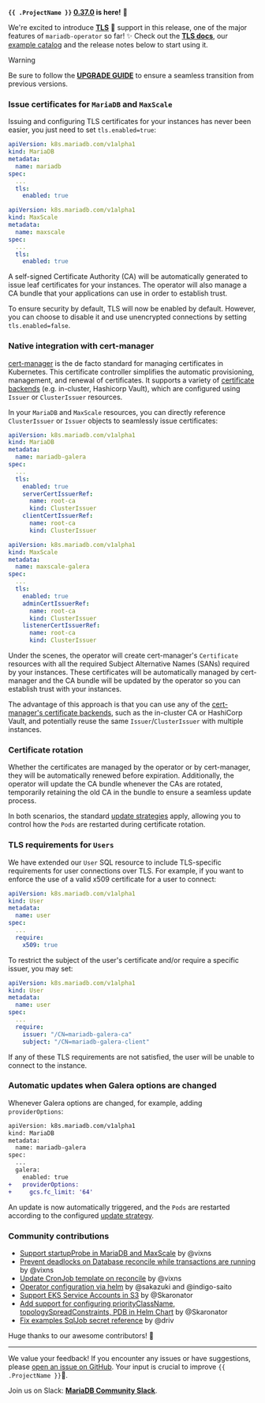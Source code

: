 **`{{ .ProjectName }}` [0.37.0](https://github.com/mariadb-operator/mariadb-operator/releases/tag/0.37.0) is here!** 🦭

We're excited to introduce __[TLS](https://github.com/mariadb-operator/mariadb-operator/blob/main/docs/TLS.md)__ 🔐 support in this release, one of the major features of `mariadb-operator` so far! ✨ Check out the __[TLS docs](https://github.com/mariadb-operator/mariadb-operator/blob/main/docs/TLS.md)__, our [example catalog](https://github.com/mariadb-operator/mariadb-operator/tree/main/examples/manifests) and the release notes below to start using it.

> [!WARNING]
> Be sure to follow the __[UPGRADE GUIDE](https://github.com/mariadb-operator/mariadb-operator/blob/main/docs/releases/UPGRADE_0.37.0.md)__ to ensure a seamless transition from previous versions.

### Issue certificates for `MariaDB` and `MaxScale`

Issuing and configuring TLS certificates for your instances has never been easier, you just need to set `tls.enabled=true`:

```yaml
apiVersion: k8s.mariadb.com/v1alpha1
kind: MariaDB
metadata:
  name: mariadb
spec:
  ...
  tls:
    enabled: true
```

```yaml
apiVersion: k8s.mariadb.com/v1alpha1
kind: MaxScale
metadata:
  name: maxscale
spec:
  ...
  tls:
    enabled: true
```

A self-signed Certificate Authority (CA) will be automatically generated to issue leaf certificates for your instances. The operator will also manage a CA bundle that your applications can use in order to establish trust. 

To ensure security by default, TLS will now be enabled by default. However, you can choose to disable it and use unencrypted connections by setting `tls.enabled=false`.

### Native integration with cert-manager

[cert-manager](https://cert-manager.io/) is the de facto standard for managing certificates in Kubernetes. This certificate controller simplifies the automatic provisioning, management, and renewal of certificates. It supports a variety of [certificate backends](https://cert-manager.io/docs/configuration/issuers/) (e.g. in-cluster, Hashicorp Vault), which are configured using `Issuer` or `ClusterIssuer` resources.

In your `MariaDB` and `MaxScale` resources, you can directly reference `ClusterIssuer` or `Issuer` objects to seamlessly issue certificates:

```yaml
apiVersion: k8s.mariadb.com/v1alpha1
kind: MariaDB
metadata:
  name: mariadb-galera
spec:
  ...
  tls:
    enabled: true
    serverCertIssuerRef:
      name: root-ca
      kind: ClusterIssuer
    clientCertIssuerRef:
      name: root-ca
      kind: ClusterIssuer
```
```yaml
apiVersion: k8s.mariadb.com/v1alpha1
kind: MaxScale
metadata:
  name: maxscale-galera
spec:
  ...
  tls:
    enabled: true
    adminCertIssuerRef:
      name: root-ca
      kind: ClusterIssuer
    listenerCertIssuerRef:
      name: root-ca
      kind: ClusterIssuer
``` 

Under the scenes, the operator will create cert-manager's `Certificate` resources with all the required Subject Alternative Names (SANs) required by your instances. These certificates will be automatically managed by cert-manager and the CA bundle will be updated by the operator so you can establish trust with your instances.

The advantage of this approach is that you can use any of the [cert-manager's certificate backends](https://cert-manager.io/docs/configuration/issuers/), such as the in-cluster CA or HashiCorp Vault, and potentially reuse the same `Issuer`/`ClusterIssuer` with multiple instances.

### Certificate rotation

Whether the certificates are managed by the operator or by cert-manager, they will be automatically renewed before expiration. Additionally, the operator will update the CA bundle whenever the CAs are rotated, temporarily retaining the old CA in the bundle to ensure a seamless update process.

In both scenarios, the standard [update strategies](https://github.com/mariadb-operator/mariadb-operator/blob/main/docs/UPDATES.md) apply, allowing you to control how the `Pods` are restarted during certificate rotation.

### TLS requirements for `Users`

We have extended our `User` SQL resource to include TLS-specific requirements for user connections over TLS. For example, if you want to enforce the use of a valid x509 certificate for a user to connect:

```yaml
apiVersion: k8s.mariadb.com/v1alpha1
kind: User
metadata:
  name: user
spec:
  ...
  require:
    x509: true
```

To restrict the subject of the user's certificate and/or require a specific issuer, you may set:

```yaml
apiVersion: k8s.mariadb.com/v1alpha1
kind: User
metadata:
  name: user
spec:
  ...
  require:
    issuer: "/CN=mariadb-galera-ca"
    subject: "/CN=mariadb-galera-client"
```

If any of these TLS requirements are not satisfied, the user will be unable to connect to the instance.

### Automatic updates when Galera options are changed

Whenever Galera options are changed, for example, adding `providerOptions`:

```diff
apiVersion: k8s.mariadb.com/v1alpha1
kind: MariaDB
metadata:
  name: mariadb-galera
spec:
  ...
  galera:
    enabled: true
+   providerOptions:
+     gcs.fc_limit: '64'
```

An update is now automatically triggered, and the `Pods` are restarted according to the configured [update strategy](https://github.com/mariadb-operator/mariadb-operator/blob/main/docs/UPDATES.md).
 
### Community contributions

- [Support startupProbe in MariaDB and MaxScale](https://github.com/mariadb-operator/mariadb-operator/pull/1053) by @vixns
- [Prevent deadlocks on Database reconcile while transactions are running](https://github.com/mariadb-operator/mariadb-operator/pull/1127) by @vixns
- [Update CronJob template on reconcile](https://github.com/mariadb-operator/mariadb-operator/pull/1124) by @vixns
- [Operator configuration via helm](https://github.com/mariadb-operator/mariadb-operator/pull/1098) by @sakazuki and @indigo-saito
- [Support EKS Service Accounts in S3](https://github.com/mariadb-operator/mariadb-operator/pull/1115) by @Skaronator
- [Add support for configuring priorityClassName, topologySpreadConstraints, PDB in Helm Chart](https://github.com/mariadb-operator/mariadb-operator/pull/1133) by @Skaronator
- [Fix examples SqlJob secret reference](https://github.com/mariadb-operator/mariadb-operator/pull/1090) by @driv 

Huge thanks to our awesome contributors! 🙇

---

We value your feedback! If you encounter any issues or have suggestions, please [open an issue on GitHub](https://github.com/mariadb-operator/mariadb-operator/issues/new/choose). Your input is crucial to improve `{{ .ProjectName }}`🦭.

Join us on Slack: **[MariaDB Community Slack](https://r.mariadb.com/join-community-slack)**.